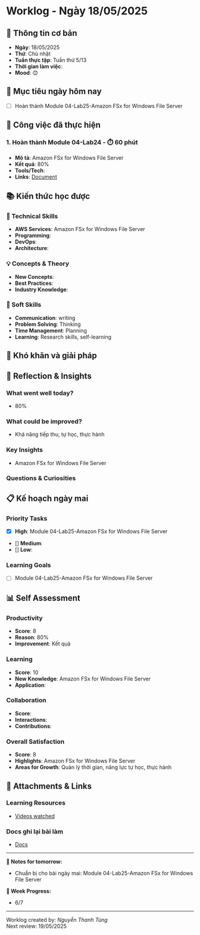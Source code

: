 # Worklog - Ngày 18/05/2025

## 📅 Thông tin cơ bản
- **Ngày**: 18/05/2025
- **Thứ**: Chủ nhật
- **Tuần thực tập**: Tuần thứ 5/13
- **Thời gian làm việc**: 
- **Mood**: 😊

## 🎯 Mục tiêu ngày hôm nay
- [ ] Hoàn thành Module 04-Lab25-Amazon FSx for Windows File Server

## 💼 Công việc đã thực hiện

### 1. Hoàn thành Module 04-Lab24 - ⏱️ 60 phút
- **Mô tả**: Amazon FSx for Windows File Server
- **Kết quả**: 80%
- **Tools/Tech**: 
- **Links**: [Document](https://docs.google.com/document/d/1SR2SoXXJQZCZk7EPMWETMMduyiU25YRNmOKK23EwwJM/edit?usp=sharing)

## 📚 Kiến thức học được

### 🔧 Technical Skills
- **AWS Services**: Amazon FSx for Windows File Server
- **Programming**: 
- **DevOps**: 
- **Architecture**: 

### 💡 Concepts & Theory
- **New Concepts**: 
- **Best Practices**: 
- **Industry Knowledge**: 

### 🤝 Soft Skills
- **Communication**: writing
- **Problem Solving**: Thinking
- **Time Management**: Planning
- **Learning**: Research skills, self-learning

## 🚧 Khó khăn và giải pháp

## 💭 Reflection & Insights

### What went well today?
- 80%

### What could be improved?
- Khả năng tiếp thu, tự học, thực hành

### Key Insights
- Amazon FSx for Windows File Server

### Questions & Curiosities

## 📋 Kế hoạch ngày mai

### Priority Tasks
- [x] **High**: Module 04-Lab25-Amazon FSx for Windows File Server
- [] **Medium**: 
- [] **Low**: 

### Learning Goals
- [ ] Module 04-Lab25-Amazon FSx for Windows File Server

## 📊 Self Assessment

### Productivity
- **Score**: 8
- **Reason**: 80%
- **Improvement**: Kết quả

### Learning
- **Score**: 10
- **New Knowledge**: Amazon FSx for Windows File Server
- **Application**: 

### Collaboration
- **Score**: 
- **Interactions**: 
- **Contributions**: 

### Overall Satisfaction
- **Score**: 8
- **Highlights**: Amazon FSx for Windows File Server
- **Areas for Growth**: Quản lý thời gian, năng lực tự học, thực hành


## 📎 Attachments & Links

### Learning Resources
- [Videos watched](https://www.youtube.com/watch?v=4tA3kOTx_Eo&list=PLahN4TLWtox2a3vElknwzU_urND8hLn1i&index=125&pp=iAQB)

### Docs ghi lại bài làm
- [Docs](https://docs.google.com/document/d/1SR2SoXXJQZCZk7EPMWETMMduyiU25YRNmOKK23EwwJM/edit?usp=sharing)

---

**📝 Notes for tomorrow:**
- Chuẩn bị cho bài ngày mai: Module 04-Lab25-Amazon FSx for Windows File Server

**🎯 Week Progress:**
- 6/7

---
Worklog created by: *Nguyễn Thanh Tùng*  
Next review: 19/05/2025
